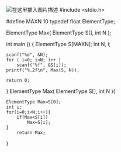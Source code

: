 ﻿![在这里插入图片描述](https://img-blog.csdnimg.cn/20190809145248496.jpg?x-oss-process=image/watermark,type_ZmFuZ3poZW5naGVpdGk,shadow_10,text_aHR0cHM6Ly9ibG9nLmNzZG4ubmV0L3dlaXhpbl80MzY5MjUwNA==,size_16,color_FFFFFF,t_70)
#include <stdio.h>

#define MAXN 10
typedef float ElementType;

ElementType Max( ElementType S[], int N );

int main ()
{
    ElementType S[MAXN];
    int N, i;

    scanf("%d", &N);
    for ( i=0; i<N; i++ )
        scanf("%f", &S[i]);
    printf("%.2f\n", Max(S, N));

    return 0;
}
ElementType Max( ElementType S[], int N ){
	
	ElementType Max=S[0];
	int i;
	for(i=0;i<N;i++){
		if(Max<S[i])
			Max=S[i];
	}
		return Max;
}
